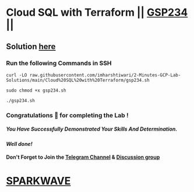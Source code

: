 # Cloud SQL with Terraform || [GSP234](https://www.cloudskillsboost.google/focuses/1215?parent=catalog) ||

## Solution [here](https://youtu.be/VtnseElEcTE)

### Run the following Commands in SSH
```
curl -LO raw.githubusercontent.com/imharshtiwari/2-Minutes-GCP-Lab-Solutions/main/Cloud%20SQL%20with%20Terraform/gsp234.sh

sudo chmod +x gsp234.sh

./gsp234.sh
```

### Congratulations 🎉 for completing the Lab !

##### *You Have Successfully Demonstrated Your Skills And Determination.*

#### *Well done!*

#### Don't Forget to Join the [Telegram Channel](https://t.me/sparkwave.01) & [Discussion group](https://t.me/sparkwave.01chats)

# [SPARKWAVE](https://www.youtube.com/@sparkwave.01)
